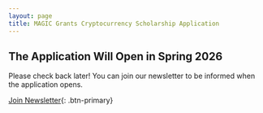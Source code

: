```yaml
---
layout: page
title: MAGIC Grants Cryptocurrency Scholarship Application
---
```



## The Application Will Open in Spring 2026

Please check back later! You can join our newsletter to be informed when the application opens.

[Join Newsletter](https://listmonk.magicgrants.org/subscription/form){: .btn-primary}

<!--
## The 2025-2026 Application Is Now Open

MAGIC Grants offers undergraduate scholarships to students who are interested in cryptocurrencies. This year, three (3) recipients will each receive $2,000 paid directly to the educational institution.

We welcome worldwide applicants, not just US students!

**Applications are due 14 July 2025.** Recipients will be announced in late July.

Click on the link below to view the full scholarship instructions. If you need assistance, please contact [applications@magicgrants.org](mailto:applications@magicgrants.org).

[Apply on Google Forms](https://docs.google.com/forms/d/e/1FAIpQLSdbcJkrWaOAWg1geKGdnn_2cim3FIVDTwkdercvme_8mcfFaw/viewform?usp=header){: .btn-primary}

Don't have a Google account? [See the instructions here](/scholarships/scholarship-application/2025-Scholarship-Application.pdf). You can submit the relevant information by email to [applications@magicgrants.org](mailto:applications@magicgrants.org), or contact us for other submission options.

Good luck, and thanks for applying!
-->